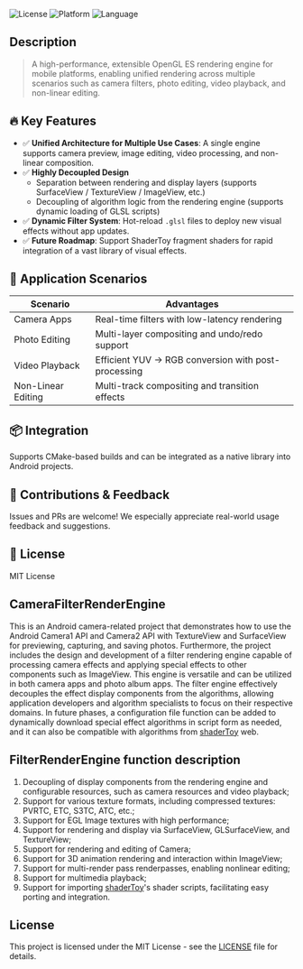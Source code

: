 ![License](https://img.shields.io/badge/license-MIT-blue.svg)
![Platform](https://img.shields.io/badge/platform-Android%20%7C%20Linux-lightgrey)
![Language](https://img.shields.io/badge/language-C%2B%2B%20%7C%20GLSL-orange)

## Description
> A high-performance, extensible OpenGL ES rendering engine for mobile platforms, enabling unified rendering across multiple scenarios such as camera filters, photo editing, video playback, and non-linear editing.

## 🔥 Key Features

- ✅ **Unified Architecture for Multiple Use Cases**: A single engine supports camera preview, image editing, video processing, and non-linear composition.
- ✅ **Highly Decoupled Design**
  - Separation between rendering and display layers (supports SurfaceView / TextureView / ImageView, etc.)
  - Decoupling of algorithm logic from the rendering engine (supports dynamic loading of GLSL scripts)
- ✅ **Dynamic Filter System**: Hot-reload `.glsl` files to deploy new visual effects without app updates.
- ✅ **Future Roadmap**: Support ShaderToy fragment shaders for rapid integration of a vast library of visual effects.

## 🚀 Application Scenarios
| Scenario | Advantages |
|--------|-----------|
| Camera Apps | Real-time filters with low-latency rendering |
| Photo Editing | Multi-layer compositing and undo/redo support |
| Video Playback | Efficient YUV → RGB conversion with post-processing |
| Non-Linear Editing | Multi-track compositing and transition effects |

## 📦 Integration
Supports CMake-based builds and can be integrated as a native library into Android projects.

## 🤝 Contributions & Feedback
Issues and PRs are welcome! We especially appreciate real-world usage feedback and suggestions.

## 📜 License
MIT License

## CameraFilterRenderEngine

This is an Android camera-related project that demonstrates how to use the Android Camera1 API and Camera2 API with TextureView and SurfaceView for previewing, capturing, and saving photos. Furthermore, the project includes the design and development of a filter rendering engine capable of processing camera effects and applying special effects to other components such as ImageView. This engine is versatile and can be utilized in both camera apps and photo album apps. The filter engine effectively decouples the effect display components from the algorithms, allowing application developers and algorithm specialists to focus on their respective domains. In future phases, a configuration file function can be added to dynamically download special effect algorithms in script form as needed, and it can also be compatible with algorithms from [shaderToy](https://www.shadertoy.com/) web.

## FilterRenderEngine function description

1. Decoupling of display components from the rendering engine and configurable resources, such as camera resources and video playback;
2. Support for various texture formats, including compressed textures: PVRTC, ETC, S3TC, ATC, etc.;
3. Support for EGL Image textures with high performance;
4. Support for rendering and display via SurfaceView, GLSurfaceView, and TextureView;
5. Support for rendering and editing of Camera;
6. Support for 3D animation rendering and interaction within ImageView;
7. Support for multi-render pass renderpasses, enabling nonlinear editing;
8. Support for multimedia playback;
9. Support for importing [shaderToy](https://www.shadertoy.com/)'s shader scripts, facilitating easy porting and integration.

## License

This project is licensed under the MIT License - see the [LICENSE](LICENSE.txt) file for details.

